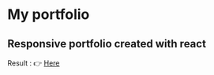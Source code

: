 # My portfolio

## Responsive portfolio created with react
Result : 👉 [Here](https://fabkaiz.github.io/gsap3-bella)
